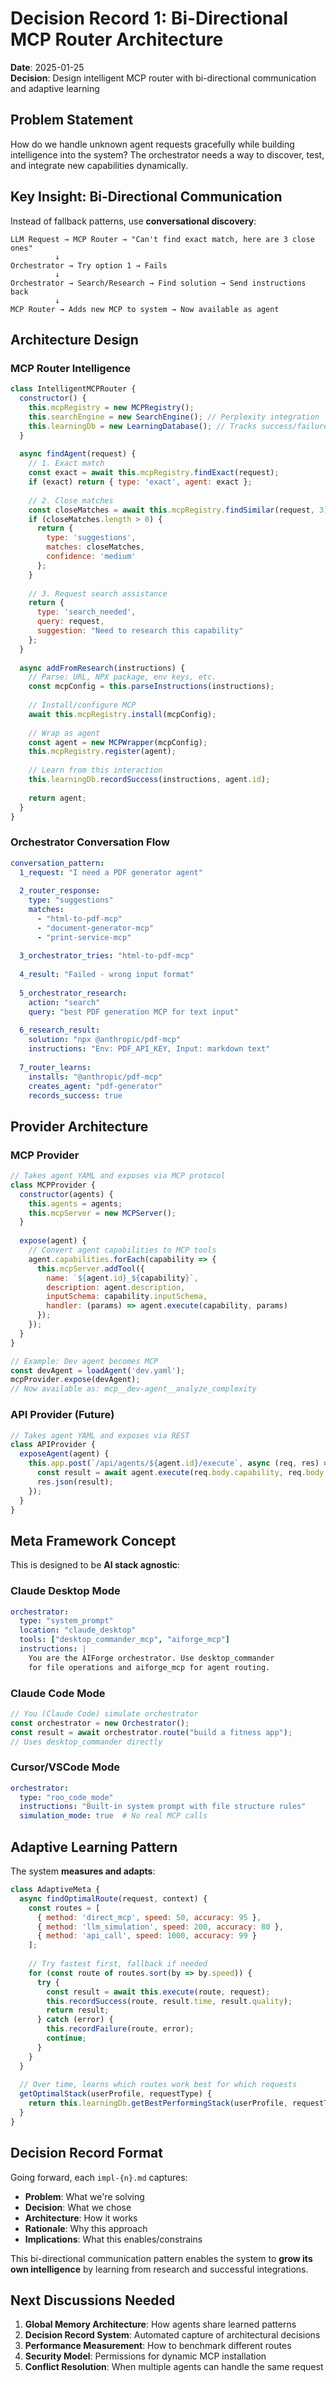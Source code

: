 # Decision Record 1: Bi-Directional MCP Router Architecture

**Date**: 2025-01-25  
**Decision**: Design intelligent MCP router with bi-directional communication and adaptive learning

## Problem Statement

How do we handle unknown agent requests gracefully while building intelligence into the system? The orchestrator needs a way to discover, test, and integrate new capabilities dynamically.

## Key Insight: Bi-Directional Communication

Instead of fallback patterns, use **conversational discovery**:

```
LLM Request → MCP Router → "Can't find exact match, here are 3 close ones"
          ↓
Orchestrator → Try option 1 → Fails
          ↓  
Orchestrator → Search/Research → Find solution → Send instructions back
          ↓
MCP Router → Adds new MCP to system → Now available as agent
```

## Architecture Design

### **MCP Router Intelligence**
```javascript
class IntelligentMCPRouter {
  constructor() {
    this.mcpRegistry = new MCPRegistry();
    this.searchEngine = new SearchEngine(); // Perplexity integration
    this.learningDb = new LearningDatabase(); // Tracks success/failure
  }
  
  async findAgent(request) {
    // 1. Exact match
    const exact = await this.mcpRegistry.findExact(request);
    if (exact) return { type: 'exact', agent: exact };
    
    // 2. Close matches
    const closeMatches = await this.mcpRegistry.findSimilar(request, 3);
    if (closeMatches.length > 0) {
      return { 
        type: 'suggestions', 
        matches: closeMatches,
        confidence: 'medium'
      };
    }
    
    // 3. Request search assistance
    return { 
      type: 'search_needed', 
      query: request,
      suggestion: "Need to research this capability"
    };
  }
  
  async addFromResearch(instructions) {
    // Parse: URL, NPX package, env keys, etc.
    const mcpConfig = this.parseInstructions(instructions);
    
    // Install/configure MCP
    await this.mcpRegistry.install(mcpConfig);
    
    // Wrap as agent
    const agent = new MCPWrapper(mcpConfig);
    this.mcpRegistry.register(agent);
    
    // Learn from this interaction
    this.learningDb.recordSuccess(instructions, agent.id);
    
    return agent;
  }
}
```

### **Orchestrator Conversation Flow**
```yaml
conversation_pattern:
  1_request: "I need a PDF generator agent"
  
  2_router_response:
    type: "suggestions"
    matches: 
      - "html-to-pdf-mcp"
      - "document-generator-mcp" 
      - "print-service-mcp"
      
  3_orchestrator_tries: "html-to-pdf-mcp"
  
  4_result: "Failed - wrong input format"
  
  5_orchestrator_research:
    action: "search"
    query: "best PDF generation MCP for text input"
    
  6_research_result:
    solution: "npx @anthropic/pdf-mcp"
    instructions: "Env: PDF_API_KEY, Input: markdown text"
    
  7_router_learns:
    installs: "@anthropic/pdf-mcp"
    creates_agent: "pdf-generator"
    records_success: true
```

## Provider Architecture

### **MCP Provider**
```javascript
// Takes agent YAML and exposes via MCP protocol
class MCPProvider {
  constructor(agents) {
    this.agents = agents;
    this.mcpServer = new MCPServer();
  }
  
  expose(agent) {
    // Convert agent capabilities to MCP tools
    agent.capabilities.forEach(capability => {
      this.mcpServer.addTool({
        name: `${agent.id}_${capability}`,
        description: agent.description,
        inputSchema: capability.inputSchema,
        handler: (params) => agent.execute(capability, params)
      });
    });
  }
}

// Example: Dev agent becomes MCP
const devAgent = loadAgent('dev.yaml');
mcpProvider.expose(devAgent);
// Now available as: mcp__dev-agent__analyze_complexity
```

### **API Provider** (Future)
```javascript
// Takes agent YAML and exposes via REST
class APIProvider {
  exposeAgent(agent) {
    this.app.post(`/api/agents/${agent.id}/execute`, async (req, res) => {
      const result = await agent.execute(req.body.capability, req.body.params);
      res.json(result);
    });
  }
}
```

## Meta Framework Concept

This is designed to be **AI stack agnostic**:

### **Claude Desktop Mode**
```yaml
orchestrator:
  type: "system_prompt"
  location: "claude_desktop"
  tools: ["desktop_commander_mcp", "aiforge_mcp"]
  instructions: |
    You are the AIForge orchestrator. Use desktop_commander 
    for file operations and aiforge_mcp for agent routing.
```

### **Claude Code Mode** 
```javascript
// You (Claude Code) simulate orchestrator
const orchestrator = new Orchestrator();
const result = await orchestrator.route("build a fitness app");
// Uses desktop_commander directly
```

### **Cursor/VSCode Mode**
```yaml
orchestrator:
  type: "roo_code_mode"
  instructions: "Built-in system prompt with file structure rules"
  simulation_mode: true  # No real MCP calls
```

## Adaptive Learning Pattern

The system **measures and adapts**:

```javascript
class AdaptiveMeta {
  async findOptimalRoute(request, context) {
    const routes = [
      { method: 'direct_mcp', speed: 50, accuracy: 95 },
      { method: 'llm_simulation', speed: 200, accuracy: 80 },
      { method: 'api_call', speed: 1000, accuracy: 99 }
    ];
    
    // Try fastest first, fallback if needed
    for (const route of routes.sort(by => by.speed)) {
      try {
        const result = await this.execute(route, request);
        this.recordSuccess(route, result.time, result.quality);
        return result;
      } catch (error) {
        this.recordFailure(route, error);
        continue;
      }
    }
  }
  
  // Over time, learns which routes work best for which requests
  getOptimalStack(userProfile, requestType) {
    return this.learningDb.getBestPerformingStack(userProfile, requestType);
  }
}
```

## Decision Record Format

Going forward, each `impl-{n}.md` captures:
- **Problem**: What we're solving
- **Decision**: What we chose
- **Architecture**: How it works  
- **Rationale**: Why this approach
- **Implications**: What this enables/constrains

This bi-directional communication pattern enables the system to **grow its own intelligence** by learning from research and successful integrations.

## Next Discussions Needed

1. **Global Memory Architecture**: How agents share learned patterns
2. **Decision Record System**: Automated capture of architectural decisions
3. **Performance Measurement**: How to benchmark different routes
4. **Security Model**: Permissions for dynamic MCP installation
5. **Conflict Resolution**: When multiple agents can handle the same request